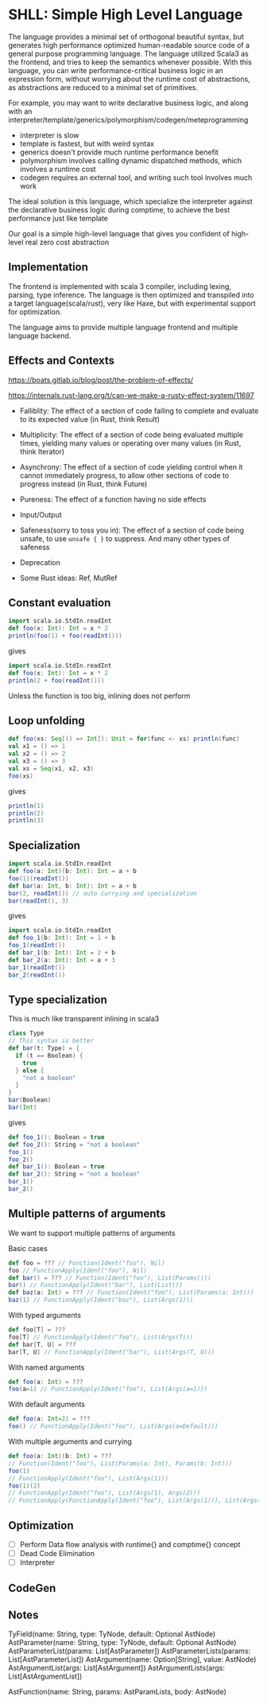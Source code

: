# SHLL: Simple High Level Language

The language provides a minimal set of orthogonal beautiful syntax, but generates high performance optimized human-readable source code of a general purpose programming language.
The language utilized Scala3 as the frontend, and tries to keep the semantics whenever possible. 
With this language, you can write performance-critical business logic in an expression form, without worrying about the runtime cost of abstractions, as abstractions are reduced to a minimal set of primitives.

For example, you may want to write declarative business logic, and along with an interpreter/template/generics/polymorphism/codegen/meteprogramming

- interpreter is slow
- template is fastest, but with weird syntax
- generics doesn't provide much runtime performance benefit
- polymorphism involves calling dynamic dispatched methods, which involves a runtime cost
- codegen requires an external tool, and writing such tool involves much work

The ideal solution is this language, which specialize the interpreter against the declarative business logic during comptime, to achieve the best performance just like template

Our goal is a simple high-level language that gives you confident of high-level real zero cost abstraction

## Implementation

The frontend is implemented with scala 3 compiler, including lexing, parsing, type inference.
The language is then optimized and transpiled into a target language(scala/rust), very like Haxe, but with experimental support for optimization.

The language aims to provide multiple language frontend and multiple language backend.

## Effects and Contexts
https://boats.gitlab.io/blog/post/the-problem-of-effects/

https://internals.rust-lang.org/t/can-we-make-a-rusty-effect-system/11697

- Falliblity: The effect of a section of code failing to complete and evaluate to its expected value (in Rust, think Result)
- Multiplicity: The effect of a section of code being evaluated multiple times, yielding many values or operating over many values (in Rust, think Iterator)
- Asynchrony: The effect of a section of code yielding control when it cannot immediately progress, to allow other sections of code to progress instead (in Rust, think Future)

- Pureness: The effect of a function having no side effects
- Input/Output

- Safeness(sorry to toss you in): The effect of a section of code being unsafe, to use `unsafe { }` to suppress. And many other types of safeness
- Deprecation

- Some Rust ideas: Ref, MutRef

## Constant evaluation
```scala
import scala.io.StdIn.readInt
def foo(x: Int): Int = x * 2
println(foo(1) + foo(readInt())) 
```
gives
```scala
import scala.io.StdIn.readInt
def foo(x: Int): Int = x * 2
println(2 + foo(readInt())) 

```

Unless the function is too big, inlining does not perform
## Loop unfolding
```scala
def foo(xs: Seq[() => Int]): Unit = for(func <- xs) println(func)
val x1 = () => 1
val x2 = () => 2
val x3 = () => 3
val xs = Seq(x1, x2, x3)
foo(xs)
```
gives
```scala
println(1)
println(2)
println(3)
```
## Specialization
```scala
import scala.io.StdIn.readInt
def foo(a: Int)(b: Int): Int = a + b
foo(1)(readInt())
def bar(a: Int, b: Int): Int = a + b 
bar(2, readInt()) // auto currying and specialization
bar(readInt(), 3)
```
gives
```scala
import scala.io.StdIn.readInt
def foo_1(b: Int): Int = 1 + b
foo_1(readInt())
def bar_1(b: Int): Int = 2 + b
def bar_2(a: Int): Int = a + 3
bar_1(readInt())
bar_2(readInt())
```
## Type specialization
This is much like transparent inlining in scala3
```scala
class Type
// This syntax is better
def bar(t: Type) = {
  if (t == Boolean) {
    true
  } else {
    "not a boolean"
  }
}
bar(Boolean)
bar(Int)
```
gives
```scala
def foo_1(): Boolean = true
def foo_2(): String = "not a boolean"
foo_1()
foo_2()
def bar_1(): Boolean = true
def bar_2(): String = "not a boolean"
bar_1()
bar_2()
```

## Multiple patterns of arguments
We want to support multiple patterns of arguments

Basic cases

```scala
def foo = ??? // Function(Ident("foo"), Nil)
foo // FunctionApply(Ident("foo"), Nil)
def bar() = ??? // Function(Ident("foo"), List(Params()))
bar() // FunctionApply(Ident("bar"), List(List())
def baz(a: Int) = ??? // Function(Ident("foo"), List(Params(a: Int)))
baz(1) // FunctionApply(Ident("baz"), List(Args(1)))
```

With typed arguments

```scala
def foo[T] = ???
foo[T] // FunctionApply(Ident("foo"), List(Args(T)))
def bar[T, U] = ???
bar[T, U] // FunctionApply(Ident("bar"), List(Args(T, U)))
```

With named arguments

```scala
def foo(a: Int) = ???
foo(a=1) // FunctionApply(Ident("foo"), List(Args(a=1)))
```

With default arguments

```scala
def foo(a: Int=2) = ???
foo() // FunctionApply(Ident("foo"), List(Args(a=Default)))
```

With multiple arguments and currying

```scala
def foo(a: Int)(b: Int) = ???
// Function(Ident("foo"), List(Params(a: Int), Params(b: Int)))
foo(1)
// FunctionApply(Ident("foo"), List(Args(1)))
foo(1)(2)
// FunctionApply(Ident("foo"), List(Args(1), Args(2)))
// FunctionApply(FunctionApply(Ident("foo"), List(Args(1))), List(Args(2)))
```
 
## Optimization

- [ ] Perform Data flow analysis with runtime{} and comptime{} concept
- [ ] Dead Code Elimination
- [ ] Interpreter

## CodeGen

## Notes

TyField(name: String, type: TyNode, default: Optional AstNode)
AstParameter(name: String, type: TyNode, default: Optional AstNode)
AstParameterList(params: List\[AstParameter])
AstParameterLists(params: List\[AstParameterList])
AstArgument(name: Option\[String], value: AstNode)
AstArgumentList(args: List\[AstArgument])
AstArgumentLists(args: List\[AstArgumentList])

AstFunction(name: String, params: AstParamLists, body: AstNode)